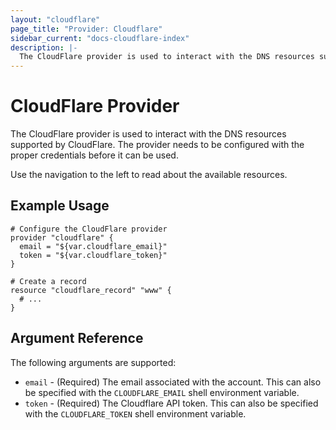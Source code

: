 ```yaml
---
layout: "cloudflare"
page_title: "Provider: Cloudflare"
sidebar_current: "docs-cloudflare-index"
description: |-
  The CloudFlare provider is used to interact with the DNS resources supported by CloudFlare. The provider needs to be configured with the proper credentials before it can be used.
---
```


# CloudFlare Provider

The CloudFlare provider is used to interact with the
DNS resources supported by CloudFlare. The provider needs to be configured
with the proper credentials before it can be used.

Use the navigation to the left to read about the available resources.

## Example Usage

```
# Configure the CloudFlare provider
provider "cloudflare" {
  email = "${var.cloudflare_email}"
  token = "${var.cloudflare_token}"
}

# Create a record
resource "cloudflare_record" "www" {
  # ...
}
```

## Argument Reference

The following arguments are supported:

* `email` - (Required) The email associated with the account. This can also be
  specified with the `CLOUDFLARE_EMAIL` shell environment variable.
* `token` - (Required) The Cloudflare API token. This can also be specified
  with the `CLOUDFLARE_TOKEN` shell environment variable.
